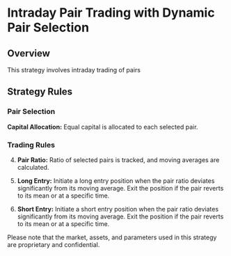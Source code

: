 # Intraday Pair Trading with Dynamic Pair Selection

## Overview

This strategy involves intraday trading of pairs

## Strategy Rules

### Pair Selection

**Capital Allocation:** Equal capital is allocated to each selected pair.

### Trading Rules

4. **Pair Ratio:** Ratio of selected pairs is tracked, and moving averages are calculated.

6. **Long Entry:** Initiate a long entry position when the pair ratio deviates significantly from its moving average. Exit the position if the pair reverts to its mean or at a specific time.

7. **Short Entry:** Initiate a short entry position when the pair ratio deviates significantly from its moving average. Exit the position if the pair reverts to its mean or at a specific time.

Please note that the market, assets, and parameters used in this strategy are proprietary and confidential.
